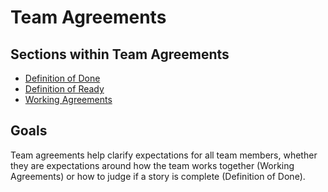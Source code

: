 # Team Agreements

## Sections within Team Agreements

* [Definition of Done](definition-of-done/readme.md)
* [Definition of Ready](definition-of-ready/readme.md)
* [Working Agreements](working-agreements/readme.md)

## Goals

Team agreements help clarify expectations for all team members, whether they are expectations around how the team works together (Working Agreements) or how to judge if a story is complete (Definition of Done).
